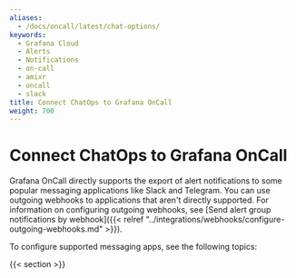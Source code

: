 ```yaml
---
aliases:
  - /docs/oncall/latest/chat-options/
keywords:
  - Grafana Cloud
  - Alerts
  - Notifications
  - on-call
  - amixr
  - oncall
  - slack
title: Connect ChatOps to Grafana OnCall
weight: 700
---
```


# Connect ChatOps to Grafana OnCall

Grafana OnCall directly supports the export of alert notifications to some popular messaging applications like Slack and Telegram. You can use outgoing webhooks to applications that aren't directly supported. For information on configuring outgoing webhooks, see [Send alert group notifications by webhook]({{< relref "../integrations/webhooks/configure-outgoing-webhooks.md" >}}).

To configure supported messaging apps, see the following topics:

{{< section >}}
